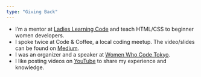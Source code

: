 ```yaml
---
type: "Giving Back"
---
```


* I’m a mentor at <a href="http://ladieslearningcode.com/" target="_blank">Ladies Learning Code</a> and teach HTML/CSS to beginner women developers.
* I spoke twice at Code & Coffee, a local coding meetup. The video/slides can be found on <a href="https://medium.com/@ellekasai" target="_blank">Medium</a>.
* I was an organizer and a speaker at <a href="https://www.youtube.com/watch?v=J_vGbXDAvmQ" target="_blank">Women Who Code Tokyo</a>.
* I like posting videos on <a href="https://www.youtube.com/channel/UCedPJBdXlrsJMAvV1TEwMFQ" target="_blank">YouTube</a> to share my experience and knowledge.
